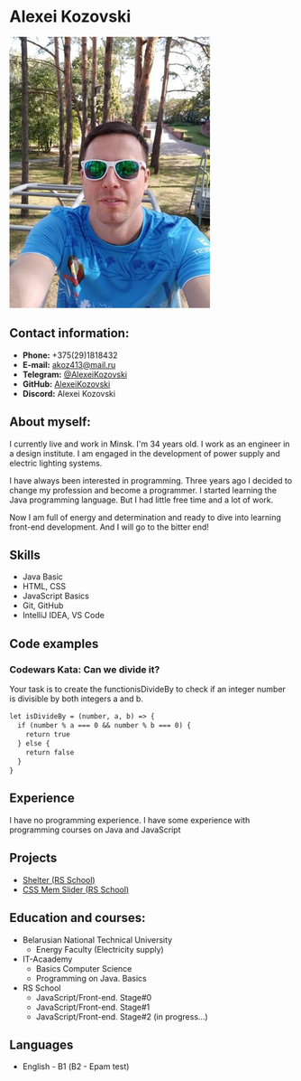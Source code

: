 # Alexei Kozovski
![My Photo](assets/img/photo_cv.jpg)
## Contact information:
* **Phone:** +375(29)1818432
* **E-mail:** akoz413@mail.ru
* **Telegram:** [@AlexeiKozovski](https://t.me/AlexeiKozovski)
* **GitHub:** [AlexeiKozovski](https://github.com/AlexeiKozovski)
* **Discord:** Alexei Kozovski

## About myself:
I currently live and work in Minsk. I'm 34 years old. I work as an engineer in a design institute. I am engaged in the development of power supply and electric lighting systems.

I have always been interested in programming. Three years ago I decided to change my profession and become a programmer. I started learning the Java programming language. But I had little free time and a lot of work.

Now I am full of energy and determination and ready to dive into learning front-end development. And I will go to the bitter end!

## Skills
* Java Basic
* HTML, CSS
* JavaScript Basics
* Git, GitHub
* IntelliJ IDEA, VS Code 

## Code examples
### Codewars Kata: Can we divide it?
Your task is to create the functionisDivideBy to check if an integer number is divisible by both integers a and b.
```
let isDivideBy = (number, a, b) => {
  if (number % a === 0 && number % b === 0) {
    return true
  } else {
    return false
  }
}
```
## Experience
I have no programming experience. I have some experience with programming courses on Java and JavaScript

## Projects
* [Shelter (RS School)](https://rolling-scopes-school.github.io/alexeikozovski-JSFE2022Q1/Shelter/pages/main/index.html)
* [CSS Mem Slider (RS School)](https://AlexeiKozovski.github.io/cssMemSlider/cssMemSlider/index.html)


## Education and courses:
* Belarusian National Technical University
  + Energy Faculty (Electricity supply)
* IT-Acaademy
  + Basics Computer Science
  + Programming on Java. Basics
* RS School
  + JavaScript/Front-end. Stage#0 
  + JavaScript/Front-end. Stage#1 
  + JavaScript/Front-end. Stage#2 (in progress...)

## Languages
* English - В1 (B2 - Epam test)